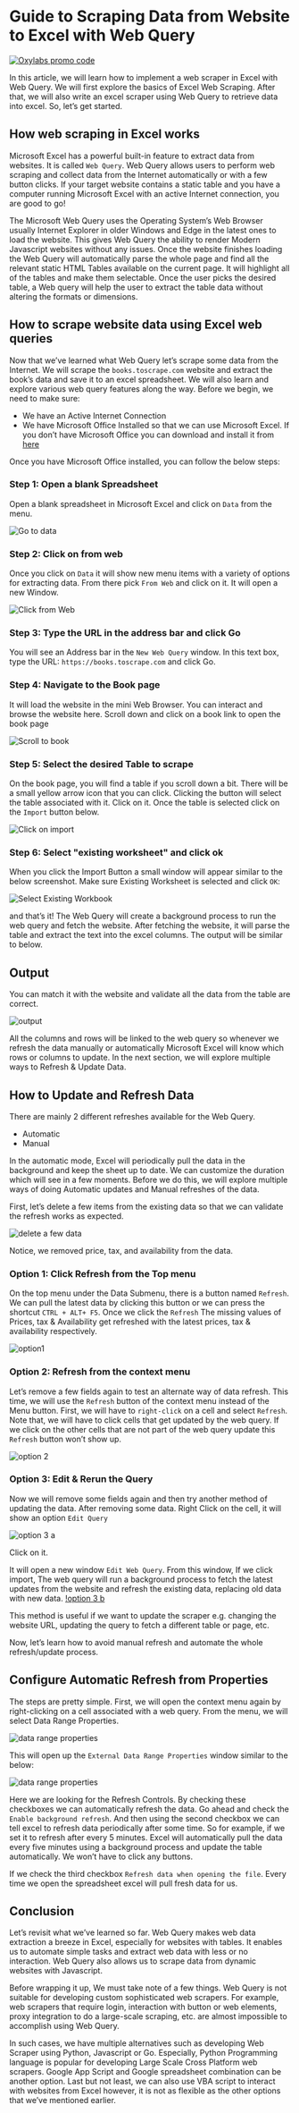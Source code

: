 # Guide to Scraping Data from Website to Excel with Web Query

[![Oxylabs promo code](https://user-images.githubusercontent.com/129506779/250792357-8289e25e-9c36-4dc0-a5e2-2706db797bb5.png)](https://oxylabs.go2cloud.org/aff_c?offer_id=7&aff_id=877&url_id=112)


In this article, we will learn how to implement a web scraper in Excel with Web Query. We will first explore the basics of Excel Web Scraping. After that, we will also write an excel scraper using Web Query to retrieve data into excel. So, let’s get started.

## How web scraping in Excel works

Microsoft Excel has a powerful built-in feature to extract data from websites. It is called `Web Query`.  Web Query allows users to perform web scraping and collect data from the Internet automatically or with a few button clicks. If your target website contains a static table and you have a computer running Microsoft Excel with an active Internet connection, you are good to go!

The Microsoft Web Query uses the Operating System’s Web Browser usually Internet Explorer in older Windows and Edge in the latest ones to load the website. This gives Web Query the ability to render Modern Javascript websites without any issues. Once the website finishes loading the Web Query will automatically parse the whole page and find all the relevant static HTML Tables available on the current page. It will highlight all of the tables and make them selectable. Once the user picks the desired table, a Web query will help the user to extract the table data without altering the formats or dimensions.

## How to scrape website data using Excel web queries

Now that we’ve learned what Web Query let’s scrape some data from the Internet. We will scrape the `books.toscrape.com` website and extract the book’s data and save it to an excel spreadsheet. We will also learn and explore various web query features along the way. Before we begin, we need to make sure:

- We have an Active Internet Connection
- We have Microsoft Office Installed so that we can use Microsoft Excel. If you don’t have Microsoft Office you can download and install it from [here](https://support.microsoft.com/en-us/office/download-and-install-or-reinstall-microsoft-365-or-office-2021-on-a-pc-or-mac-4414eaaf-0478-48be-9c42-23adc4716658)

Once you have Microsoft Office installed, you can follow the below steps:

### Step 1: Open a blank Spreadsheet

Open a blank spreadsheet in Microsoft Excel and click on `Data` from the menu.

![Go to data](Images/1_gotodata.png)

### Step 2:  Click on from web

Once you click on `Data` it will show new menu items with a variety of options for extracting data. From there pick `From Web` and click on it. It will open a new Window.

![Click from Web](Images/2_clickfromweb.png)

### Step 3: Type the URL in the address bar and click Go

You will see an Address bar in the `New Web Query` window. In this text box, type the URL: `https://books.toscrape.com` and click Go.

### Step 4: Navigate to the Book page

It will load the website in the mini Web Browser. You can interact and browse the website here. Scroll down and click on a book link to open the book page

![Scroll to book](Images/4.scrolltobook.png)

### Step 5: Select the desired Table to scrape

On the book page, you will find a table if you scroll down a bit. There will be a small yellow arrow icon that you can click. Clicking the button will select the table associated with it. Click on it. Once the table is selected click on the `Import` button below.

![Click on import](Images/5_clickimport.png)

### Step 6: Select "existing worksheet" and click ok

When you click the Import Button a small window will appear similar to the below screenshot. Make sure Existing Worksheet is selected and click `OK`:

![Select Existing Workbook](Images/6_existingworksheet.png)

and that’s it! The Web Query will create a background process to run the web query and fetch the website. After fetching the website, it will parse the table and extract the text into the excel columns. The output will be similar to below.

## Output

You can match it with the website and validate all the data from the table are correct.

![output](Images/7_extracteddata.png)

All the columns and rows will be linked to the web query so whenever we refresh the data manually or automatically Microsoft Excel will know which rows or columns to update. In the next section, we will explore multiple ways to Refresh & Update Data.

## How to Update and Refresh Data

There are mainly 2 different refreshes available for the Web Query.

- Automatic
- Manual

In the automatic mode, Excel will periodically pull the data in the background and keep the sheet up to date. We can customize the duration which will see in a few moments. Before we do this, we will explore multiple ways of doing Automatic updates and Manual refreshes of the data.

First, let’s delete a few items from the existing data so that we can validate the refresh works as expected.

![delete a few data](Images/8_cleardata.png)

Notice, we removed price, tax, and availability from the data.

### Option 1: Click Refresh from the Top menu

On the top menu under the Data Submenu, there is a button named `Refresh`. We can pull the latest data by clicking this button or we can press the shortcut `CTRL + ALT+ F5`. Once we click the `Refresh` The missing values of Prices, tax & Availability get refreshed with the latest prices, tax & availability respectively.

![option1](Images/9_refreshmanual.png)

### Option 2: Refresh from the context menu

Let’s remove a few fields again to test an alternate way of data refresh. This time, we will use the `Refresh` button of the context menu instead of the Menu button. First, we will have to `right-click` on a cell and select `Refresh`. Note that, we will have to click cells that get updated by the web query. If we click on the other cells that are not part of the web query update this `Refresh` button won’t show up.

![option 2](Images/12_refreshclick.png)

### Option 3: Edit & Rerun the Query

Now we will remove some fields again and then try another method of updating the data. After removing some data. Right Click on the cell, it will show an option `Edit Query`

![option 3 a](Images/10_rightclick.png)

Click on it.

It will open a new window `Edit Web Query`. From this window, If we click import, The web query will run a background process to fetch the latest updates from the website and refresh the existing data, replacing old data with new data.
[!option 3 b](Images/11_clickimport.png)

This method is useful if we want to update the scraper e.g. changing the website URL, updating the query to fetch a different table or page, etc.

Now, let’s learn how to avoid manual refresh and automate the whole refresh/update process.

## Configure Automatic Refresh from Properties

The steps are pretty simple. First, we will open the context menu again by right-clicking on a cell associated with a web query. From the menu, we will select Data Range Properties.

![data range properties](Images/13_datarange.png)

This will open up the `External Data Range Properties` window similar to the below:

![data range properties](Images/14_refresh_control.png)

Here we are looking for the Refresh Controls. By checking these checkboxes we can automatically refresh the data. Go ahead and check the `Enable background refresh`. And then using the second checkbox we can tell excel to refresh data periodically after some time. So for example, if we set it to refresh after every 5 minutes. Excel will automatically pull the data every five minutes using a background process and update the table automatically.
We won’t have to click any buttons.

If we check the third checkbox `Refresh data when opening the file`. Every time we open the spreadsheet excel will pull fresh data for us.

## Conclusion

Let’s revisit what we’ve learned so far. Web Query makes web data extraction a breeze in Excel, especially for websites with tables. It enables us to automate simple tasks and extract web data with less or no interaction.  Web Query also allows us to scrape data from dynamic websites with Javascript.

Before wrapping it up, We must take note of a few things. Web Query is not suitable for developing custom sophisticated web scrapers. For example, web scrapers that require login, interaction with button or web elements, proxy integration to do a large-scale scraping, etc. are almost impossible to accomplish using Web Query.

In such cases, we have multiple alternatives such as developing Web Scraper using Python, Javascript or Go. Especially, Python Programming language is popular for developing Large Scale Cross Platform web scrapers. Google App Script and Google spreadsheet combination can be another option.  Last but not least, we can also use VBA script to interact with websites from Excel however, it is not as flexible as the other options that we’ve mentioned earlier.
